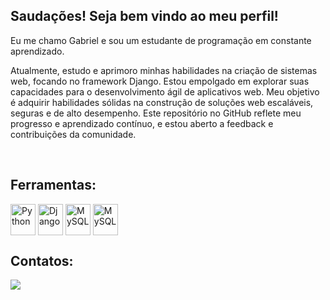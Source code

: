 ## Saudações! Seja bem vindo ao meu perfil! 
Eu me chamo Gabriel e sou um estudante de programação em constante aprendizado.


Atualmente, estudo e aprimoro minhas habilidades na criação de sistemas web, focando no framework Django. Estou empolgado em explorar suas capacidades para o desenvolvimento ágil de aplicativos web. Meu objetivo é adquirir habilidades sólidas na construção de soluções web escaláveis, seguras e de alto desempenho. Este repositório no GitHub reflete meu progresso e aprendizado contínuo, e estou aberto a feedback e contribuições da comunidade.
    
<div style="display: inline_block"><br>
  <h2>Ferramentas:</h2>
  <img align="center" alt="Python" height="50" width="40" src="https://cdn.jsdelivr.net/gh/devicons/devicon/icons/python/python-original.svg" />                 
  <img align="center" alt="Django" height="50" width="40" src="https://cdn.jsdelivr.net/gh/devicons/devicon/icons/django/django-plain.svg" />
  <img align="center" alt="MySQL" height="50" width="40"  src="https://cdn.jsdelivr.net/gh/devicons/devicon/icons/mysql/mysql-original.svg" />
  <img align="center" alt="MySQL" height="50" width="40"  src="https://cdn.jsdelivr.net/gh/devicons/devicon/icons/git/git-original.svg" />
</div>

<div> 
  <h2>Contatos:</h2>
  <a href="https://www.linkedin.com/in/gabriel-guedes-barros-da-silva-3587a5219/" target="_blank"><img src="https://img.shields.io/badge/-LinkedIn-%230077B5?style=for-the-badge&logo=linkedin&logoColor=white" target="_blank"></a>
</div>
